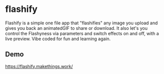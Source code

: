 # flashify
Flashify is a simple one file app that "flashifies" any image you upload and gives you back an animatedGIF to share or download. It also let's you control the Flashyness via parameters and switch effects on and off, with a live preview. Vibe coded for fun and learning again.

## Demo
https://flashify.makethings.work/
